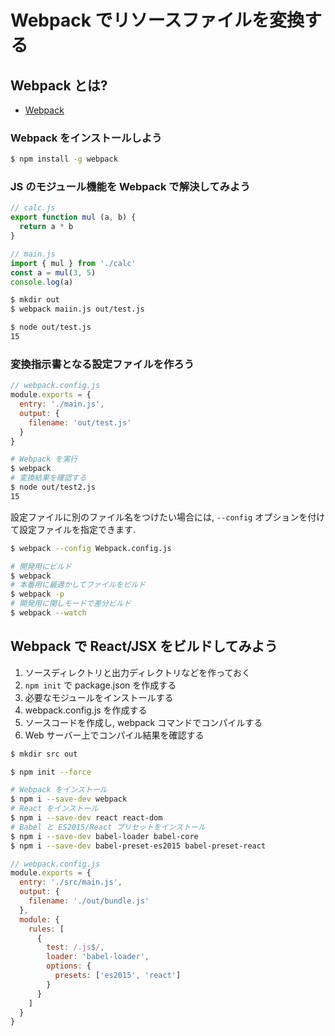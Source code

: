 # Webpack でリソースファイルを変換する

## Webpack とは?

- [Webpack](https://Webpack.github.io/)

### Webpack をインストールしよう

```bash
$ npm install -g webpack
```

### JS のモジュール機能を Webpack で解決してみよう

```js
// calc.js
export function mul (a, b) {
  return a * b
}
```

```js
// main.js
import { mul } from './calc'
const a = mul(3, 5)
console.log(a)
```

```bash
$ mkdir out 
$ webpack maiin.js out/test.js
```

```bash
$ node out/test.js
15
```

### 変換指示書となる設定ファイルを作ろう

```js
// webpack.config.js
module.exports = {
  entry: './main.js',
  output: {
    filename: 'out/test.js'
  }
}
```

```bash
# Webpack を実行
$ webpack 
# 変換結果を確認する
$ node out/test2.js
15
```

設定ファイルに別のファイル名をつけたい場合には, `--config` オプションを付けて設定ファイルを指定できます.

```bash
$ webpack --config Webpack.config.js
```

```bash
# 開発用にビルド
$ webpack
# 本番用に最適かしてファイルをビルド
$ webpack -p
# 開発用に関しモードで差分ビルド
$ webpack --watch
```

## Webpack で React/JSX をビルドしてみよう

1. ソースディレクトリと出力ディレクトリなどを作っておく
2. `npm init` で package.json を作成する
3. 必要なモジュールをインストールする
4. webpack.config.js を作成する
5. ソースコードを作成し, webpack コマンドでコンパイルする
6. Web サーバー上でコンパイル結果を確認する

```bash
$ mkdir src out
```

```bash
$ npm init --force
```

```bash
# Webpack をインストール
$ npm i --save-dev webpack 
# React をインストール
$ npm i --save-dev react react-dom
# Babel と ES2015/React プリセットをインストール
$ npm i --save-dev babel-loader babel-core
$ npm i --save-dev babel-preset-es2015 babel-preset-react
```

```js
// webpack.config.js
module.exports = {
  entry: './src/main.js',
  output: {
    filename: './out/bundle.js'
  },
  module: {
    rules: [
      {
        test: /.js$/,
        loader: 'babel-loader',
        options: {
          presets: ['es2015', 'react']
        }
      }
    ]
  }
}
```
